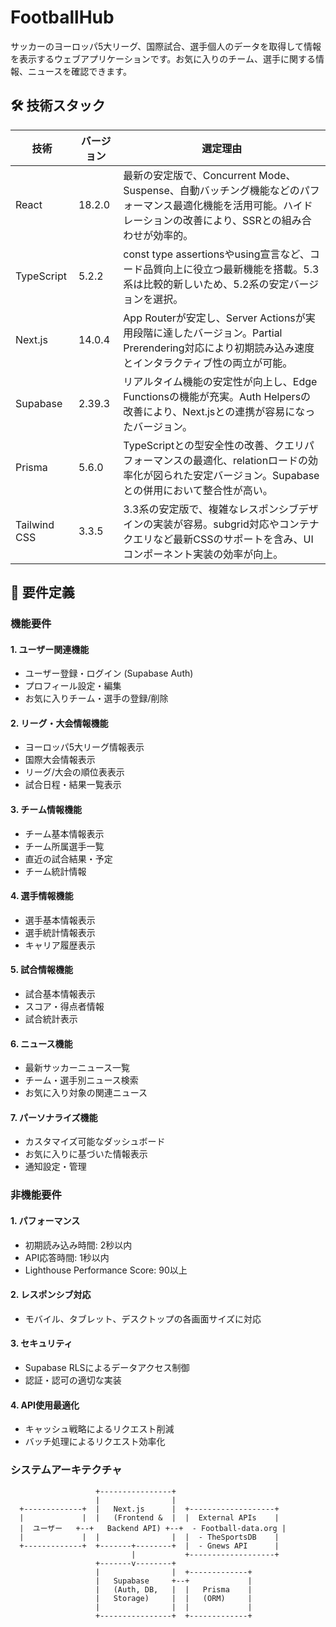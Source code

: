 # FootballHub

サッカーのヨーロッパ5大リーグ、国際試合、選手個人のデータを取得して情報を表示するウェブアプリケーションです。お気に入りのチーム、選手に関する情報、ニュースを確認できます。

## 🛠 技術スタック

| 技術 | バージョン | 選定理由 |
|------|------------|---------|
| React | 18.2.0 | 最新の安定版で、Concurrent Mode、Suspense、自動バッチング機能などのパフォーマンス最適化機能を活用可能。ハイドレーションの改善により、SSRとの組み合わせが効率的。 |
| TypeScript | 5.2.2 | const type assertionsやusing宣言など、コード品質向上に役立つ最新機能を搭載。5.3系は比較的新しいため、5.2系の安定バージョンを選択。 |
| Next.js | 14.0.4 | App Routerが安定し、Server Actionsが実用段階に達したバージョン。Partial Prerendering対応により初期読み込み速度とインタラクティブ性の両立が可能。 |
| Supabase | 2.39.3 | リアルタイム機能の安定性が向上し、Edge Functionsの機能が充実。Auth Helpersの改善により、Next.jsとの連携が容易になったバージョン。 |
| Prisma | 5.6.0 | TypeScriptとの型安全性の改善、クエリパフォーマンスの最適化、relationロードの効率化が図られた安定バージョン。Supabaseとの併用において整合性が高い。 |
| Tailwind CSS | 3.3.5 | 3.3系の安定版で、複雑なレスポンシブデザインの実装が容易。subgrid対応やコンテナクエリなど最新CSSのサポートを含み、UIコンポーネント実装の効率が向上。 |

## 📝 要件定義

### 機能要件

#### 1. ユーザー関連機能
- ユーザー登録・ログイン (Supabase Auth)
- プロフィール設定・編集
- お気に入りチーム・選手の登録/削除

#### 2. リーグ・大会情報機能
- ヨーロッパ5大リーグ情報表示
- 国際大会情報表示
- リーグ/大会の順位表表示
- 試合日程・結果一覧表示

#### 3. チーム情報機能
- チーム基本情報表示
- チーム所属選手一覧
- 直近の試合結果・予定
- チーム統計情報

#### 4. 選手情報機能
- 選手基本情報表示
- 選手統計情報表示
- キャリア履歴表示

#### 5. 試合情報機能
- 試合基本情報表示
- スコア・得点者情報
- 試合統計表示

#### 6. ニュース機能
- 最新サッカーニュース一覧
- チーム・選手別ニュース検索
- お気に入り対象の関連ニュース

#### 7. パーソナライズ機能
- カスタマイズ可能なダッシュボード
- お気に入りに基づいた情報表示
- 通知設定・管理

### 非機能要件

#### 1. パフォーマンス
- 初期読み込み時間: 2秒以内
- API応答時間: 1秒以内
- Lighthouse Performance Score: 90以上

#### 2. レスポンシブ対応
- モバイル、タブレット、デスクトップの各画面サイズに対応

#### 3. セキュリティ
- Supabase RLSによるデータアクセス制御
- 認証・認可の適切な実装

#### 4. API使用最適化
- キャッシュ戦略によるリクエスト削減
- バッチ処理によるリクエスト効率化

### システムアーキテクチャ

```ascii
                   +----------------+
                   |                |
  +-------------+  |   Next.js      |  +-------------------+
  |             |  |   (Frontend &  |  |  External APIs    |
  |  ユーザー   +--+   Backend API) +--+  - Football-data.org |
  |             |  |                |  |  - TheSportsDB    |
  +-------------+  +-------+--------+  |  - Gnews API      |
                           |           +-------------------+
                   +-------v--------+
                   |                |  +-------------+
                   |   Supabase     +--+             |
                   |   (Auth, DB,   |  |   Prisma    |
                   |   Storage)     |  |   (ORM)     |
                   |                |  |             |
                   +----------------+  +-------------+
